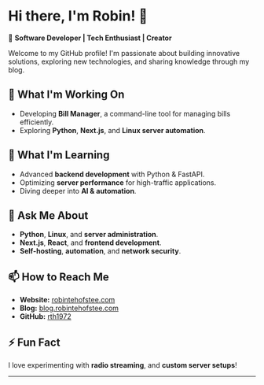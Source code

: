 # Hi there, I'm Robin! 👋  

🚀 **Software Developer | Tech Enthusiast | Creator**  

Welcome to my GitHub profile! I'm passionate about building innovative solutions, exploring new technologies, and sharing knowledge through my blog.  

## 🔭 What I'm Working On  
- Developing **Bill Manager**, a command-line tool for managing bills efficiently.  
- Exploring **Python**, **Next.js**, and **Linux server automation**.

## 🌱 What I'm Learning  
- Advanced **backend development** with Python & FastAPI.  
- Optimizing **server performance** for high-traffic applications.  
- Diving deeper into **AI & automation**.  

## 💬 Ask Me About  
- **Python**, **Linux**, and **server administration**.  
- **Next.js**, **React**, and **frontend development**.  
- **Self-hosting**, **automation**, and **network security**.  

## 📫 How to Reach Me  
- **Website:** [robintehofstee.com](https://robintehofstee.com)  
- **Blog:** [blog.robintehofstee.com](https://blog.robintehofstee.com)  
- **GitHub:** [rth1972](https://github.com/rth1972)  

## ⚡ Fun Fact  
I love experimenting with **radio streaming**, and **custom server setups**!  

---
